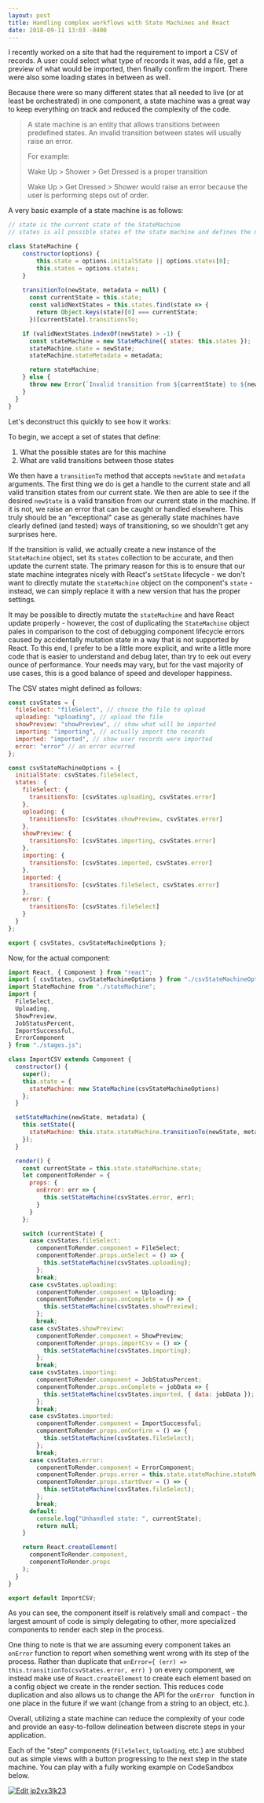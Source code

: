 ```yaml
---
layout: post
title: Handling complex workflows with State Machines and React
date: 2018-09-11 13:03 -0400
---
```


I recently worked on a site that had the requirement to import a CSV of records. A user could select what type of records it was, add a file, get a preview of what would be imported, then finally confirm the import. There were also some loading states in between as well.

Because there were so many different states that all needed to live (or at least be orchestrated) in one component, a state machine was a great way to keep everything on track and reduced the complexity of the code.

> A state machine is an entity that allows transitions between predefined states. An invalid transition between states will usually raise an error.
>
> 
>
> For example:
>
> Wake Up > Shower > Get Dressed is a proper transition
>
> Wake Up > Get Dressed > Shower would raise an error because the user is performing steps out of order.

A very basic example of a state machine is as follows:

```js
// state is the current state of the StateMachine
// states is all possible states of the state machine and defines the manner in which they can transition between states

class StateMachine {
    constructor(options) {
        this.state = options.initialState || options.states[0];
        this.states = options.states;
    }
    
    transitionTo(newState, metadata = null) {
      const currentState = this.state;
      const validNextStates = this.states.find(state => {
        return Object.keys(state)[0] === currentState;
      })[currentState].transitionsTo;

    if (validNextStates.indexOf(newState) > -1) {
      const stateMachine = new StateMachine({ states: this.states });
      stateMachine.state = newState;
      stateMachine.stateMetadata = metadata;

      return stateMachine;
    } else {
      throw new Error(`Invalid transition from ${currentState} to ${newState}`);
    }
  }
}
```



Let's deconstruct this quickly to see how it works:



To begin, we accept a set of states that define:

1. What the possible states are for this machine
2. What are valid transitions between those states

We then have a `transitionTo` method that accepts `newState` and `metadata` arguments. The first thing we do is get a handle to the current state and all valid transition states from our current state. We then are able to see if the desired `newState` is a valid transition from our current state in the machine. If it is not, we raise an error that can be caught or handled elsewhere. This truly should be an "exceptional" case as generally state machines have clearly defined (and tested) ways of transitioning, so we shouldn't get any surprises here.

If the transition is valid, we actually create a new instance of the `StateMachine` object, set its `states` collection to be accurate, and then update the current state. The primary reason for this is to ensure that our state machine integrates nicely with React's `setState` lifecycle - we don't want to directly mutate the `stateMachine` object on the component's `state` - instead, we can simply replace it with a new version that has the proper settings.

It may be possible to directly mutate the `stateMachine` and have React update properly - however, the cost of duplicating the `StateMachine` object pales in comparison to the cost of debugging component lifecycle errors caused by accidentally mutation state in a way that is not supported by React. To this end, I prefer to be a little more explicit, and write a little more code that is easier to understand and debug later, than try to eek out every ounce of performance. Your needs may vary, but for the vast majority of use cases, this is a good balance of speed and developer happiness.



The CSV states might defined as follows:

```js
const csvStates = {
  fileSelect: "fileSelect", // choose the file to upload
  uploading: "uploading", // upload the file
  showPreview: "showPreview", // show what will be imported
  importing: "importing", // actually import the records
  imported: "imported", // show user records were imported
  error: "error" // an error ocurred
};

const csvStateMachineOptions = {
  initialState: csvStates.fileSelect,
  states: {
    fileSelect: {
      transitionsTo: [csvStates.uploading, csvStates.error]
    },
    uploading: {
      transitionsTo: [csvStates.showPreview, csvStates.error]
    },
    showPreview: {
      transitionsTo: [csvStates.importing, csvStates.error]
    },
    importing: {
      transitionsTo: [csvStates.imported, csvStates.error]
    },
    imported: {
      transitionsTo: [csvStates.fileSelect, csvStates.error]
    },
    error: {
      transitionsTo: [csvStates.fileSelect]
    }
  }
};

export { csvStates, csvStateMachineOptions };

```

Now, for the actual component:

```js
import React, { Component } from "react";
import { csvStates, csvStateMachineOptions } from "./csvStateMachineOptions";
import StateMachine from "./stateMachine";
import {
  FileSelect,
  Uploading,
  ShowPreview,
  JobStatusPercent,
  ImportSuccessful,
  ErrorComponent
} from "./stages.js";

class ImportCSV extends Component {
  constructor() {
    super();
    this.state = {
      stateMachine: new StateMachine(csvStateMachineOptions)
    };
  }

  setStateMachine(newState, metadata) {
    this.setState({
      stateMachine: this.state.stateMachine.transitionTo(newState, metadata)
    });
  }

  render() {
    const currentState = this.state.stateMachine.state;
    let componentToRender = {
      props: {
        onError: err => {
          this.setStateMachine(csvStates.error, err);
        }
      }
    };

    switch (currentState) {
      case csvStates.fileSelect:
        componentToRender.component = FileSelect;
        componentToRender.props.onSelect = () => {
          this.setStateMachine(csvStates.uploading);
        };
        break;
      case csvStates.uploading:
        componentToRender.component = Uploading;
        componentToRender.props.onComplete = () => {
          this.setStateMachine(csvStates.showPreview);
        };
        break;
      case csvStates.showPreview:
        componentToRender.component = ShowPreview;
        componentToRender.props.importCsv = () => {
          this.setStateMachine(csvStates.importing);
        };
        break;
      case csvStates.importing:
        componentToRender.component = JobStatusPercent;
        componentToRender.props.onComplete = jobData => {
          this.setStateMachine(csvStates.imported, { data: jobData });
        };
        break;
      case csvStates.imported:
        componentToRender.component = ImportSuccessful;
        componentToRender.props.onConfirm = () => {
          this.setStateMachine(csvStates.fileSelect);
        };
        break;
      case csvStates.error:
        componentToRender.component = ErrorComponent;
        componentToRender.props.error = this.state.stateMachine.stateMetadata;
        componentToRender.props.startOver = () => {
          this.setStateMachine(csvStates.fileSelect);
        };
        break;
      default:
        console.log("Unhandled state: ", currentState);
        return null;
    }

    return React.createElement(
      componentToRender.component,
      componentToRender.props
    );
  }
}

export default ImportCSV;

```

As you can see, the component itself is relatively small and compact - the largest amount of code is simply delegating to other, more specialized components to render each step in the process.

One thing to note is that we are assuming every component takes an `onError` function to report when something went wrong with its step of the process. Rather than duplicate that `onError={ (err) => this.transitionTo(csvStates.error, err) }` on every component, we instead make use of `React.createElement` to create each element based on a config object we create in the render section. This reduces code duplication and also allows us to change the API for the `onError ` function in one place in the future if we want (change from a string to an object, etc.).

Overall, utilizing a state machine can reduce the complexity of your code and provide an easy-to-follow delineation between discrete steps in your application.

Each of the "step" components (`FileSelect`, `Uploading`, etc.) are stubbed out as simple views with a button progressing to the next step in the state machine. You can play with a fully working example on CodeSandbox below.

[![Edit jp2vx3lk23](https://codesandbox.io/static/img/play-codesandbox.svg)](https://codesandbox.io/s/jp2vx3lk23)


